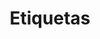 ---
title: Etiquetas
title_seo: ''
description: Listado de etiquetas
image: ''
draft: false
noindex: true
translationKey: tags
---
